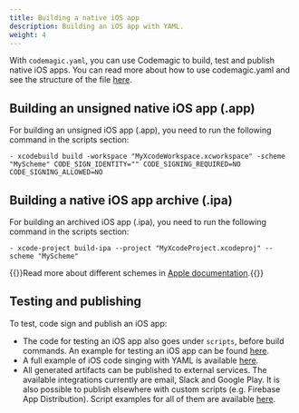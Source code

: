 ```yaml
---
title: Building a native iOS app
description: Building an iOS app with YAML.
weight: 4
---
```


With `codemagic.yaml`, you can use Codemagic to build, test and publish native iOS apps. You can read more about how to use codemagic.yaml and see the structure of the file [here](../yaml/yaml).

## Building an unsigned native iOS app (.app)

For building an unsigned iOS app (.app), you need to run the following command in the scripts section:

    - xcodebuild build -workspace "MyXcodeWorkspace.xcworkspace" -scheme "MyScheme" CODE_SIGN_IDENTITY="" CODE_SIGNING_REQUIRED=NO CODE_SIGNING_ALLOWED=NO

## Building a native iOS app archive (.ipa)

For building an archived iOS app (.ipa), you need to run the following command in the scripts section:

    - xcode-project build-ipa --project "MyXcodeProject.xcodeproj" --scheme "MyScheme"

{{<notebox>}}Read more about different schemes in [Apple documentation](https://help.apple.com/xcode/mac/current/#/dev0bee46f46).{{</notebox>}} 

## Testing and publishing

To test, code sign and publish an iOS app:

* The code for testing an iOS app also goes under `scripts`, before build commands. An example for testing an iOS app can be found [here](../yaml/testing/#native-ios).
* A full example of iOS code singing with YAML is available [here](../yaml/distribution).
* All generated artifacts can be published to external services. The available integrations currently are email, Slack and Google Play. It is also possible to publish elsewhere with custom scripts (e.g. Firebase App Distribution). Script examples for all of them are available [here](../yaml/distribution/#publishing).
